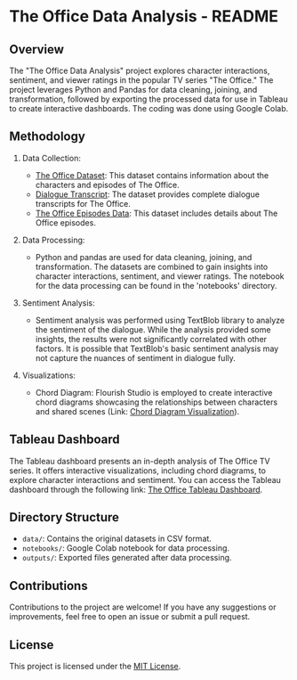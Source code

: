 # The Office Data Analysis - README


## Overview
The "The Office Data Analysis" project explores character interactions, sentiment, and viewer ratings in the popular TV series "The Office." The project leverages Python and Pandas for data cleaning, joining, and transformation, followed by exporting the processed data for use in Tableau to create interactive dashboards. The coding was done using Google Colab.

## Methodology
1. Data Collection:
   - [The Office Dataset](https://www.kaggle.com/datasets/nehaprabhavalkar/the-office-dataset): This dataset contains information about the characters and episodes of The Office.
   - [Dialogue Transcript](https://www.kaggle.com/datasets/nasirkhalid24/the-office-us-complete-dialoguetranscript): The dataset provides complete dialogue transcripts for The Office.
   - [The Office Episodes Data](https://www.kaggle.com/datasets/bcruise/the-office-episodes-data): This dataset includes details about The Office episodes.

2. Data Processing:
   - Python and pandas are used for data cleaning, joining, and transformation. The datasets are combined to gain insights into character interactions, sentiment, and viewer ratings. The notebook for the data processing can be found in the 'notebooks' directory.

3. Sentiment Analysis:
   - Sentiment analysis was performed using TextBlob library to analyze the sentiment of the dialogue. While the analysis provided some insights, the results were not significantly correlated with other factors. It is possible that TextBlob's basic sentiment analysis may not capture the nuances of sentiment in dialogue fully.

4. Visualizations:
   - Chord Diagram: Flourish Studio is employed to create interactive chord diagrams showcasing the relationships between characters and shared scenes (Link: [Chord Diagram Visualization](https://flourish.studio/)).

## Tableau Dashboard
The Tableau dashboard presents an in-depth analysis of The Office TV series. It offers interactive visualizations, including chord diagrams, to explore character interactions and sentiment. You can access the Tableau dashboard through the following link: [The Office Tableau Dashboard](https://public.tableau.com/app/profile/mikolaj.kasprzyk/viz/TheOfficeDataAnalysis_16905887501520/Home).

## Directory Structure
- `data/`: Contains the original datasets in CSV format.
- `notebooks/`: Google Colab notebook for data processing.
- `outputs/`: Exported files generated after data processing.

## Contributions
Contributions to the project are welcome! If you have any suggestions or improvements, feel free to open an issue or submit a pull request.

## License
This project is licensed under the [MIT License](LICENSE).

